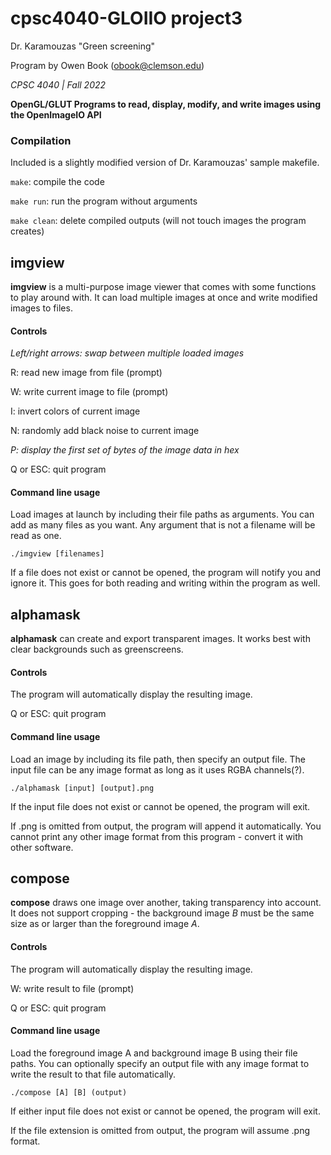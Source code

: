 # cpsc4040-GLOIIO project3
Dr. Karamouzas "Green screening"

Program by Owen Book (obook@clemson.edu)

*CPSC 4040 | Fall 2022*

**OpenGL/GLUT Programs to read, display, modify, and write images using the OpenImageIO API**

### Compilation
Included is a slightly modified version of Dr. Karamouzas' sample makefile.

`make`: compile the code

`make run`: run the program without arguments

`make clean`: delete compiled outputs (will not touch images the program creates)

## imgview
**imgview** is a multi-purpose image viewer that comes with some functions to play around with. It can load multiple images at once and write modified images to files.
#### Controls
*Left/right arrows: swap between multiple loaded images*

R: read new image from file (prompt)

W: write current image to file (prompt)

I: invert colors of current image

N: randomly add black noise to current image

*P: display the first set of bytes of the image data in hex*  

Q or ESC: quit program

#### Command line usage
Load images at launch by including their file paths as arguments. You can add as many files as you want. Any argument that is not a filename will be read as one.

```./imgview [filenames]```

If a file does not exist or cannot be opened, the program will notify you and ignore it. This goes for both reading and writing within the program as well.

## alphamask
**alphamask** can create and export transparent images. It works best with clear backgrounds such as greenscreens.
#### Controls
The program will automatically display the resulting image.

Q or ESC: quit program

#### Command line usage
Load an image by including its file path, then specify an output file. The input file can be any image format as long as it uses RGBA channels(?).

```./alphamask [input] [output].png```

If the input file does not exist or cannot be opened, the program will exit.

If .png is omitted from output, the program will append it automatically. You cannot print any other image format from this program - convert it with other software.

## compose
**compose** draws one image over another, taking transparency into account. It does not support cropping - the background image *B* must be the same size as or larger than the foreground image *A*.
#### Controls
The program will automatically display the resulting image.

W: write result to file (prompt) 

Q or ESC: quit program

#### Command line usage
Load the foreground image A and background image B using their file paths. You can optionally specify an output file with any image format to write the result to that file automatically.

```./compose [A] [B] (output)```

If either input file does not exist or cannot be opened, the program will exit.

If the file extension is omitted from output, the program will assume .png format.